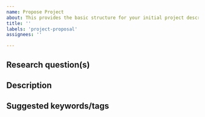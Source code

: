 ```yaml
---
name: Propose Project
about: This provides the basic structure for your initial project description.
title: ''
labels: 'project-proposal'
assignees: ''

---
```

<!-- Make the title of the issue the title of your project -->

## Research question(s)
<!-- The basic research question(s) your project will attempt to answer -->

## Description
<!-- Describe the main idea and context of your project in a few sentences -->

## Suggested keywords/tags
<!-- Add some keywords that would apply to your project -->
